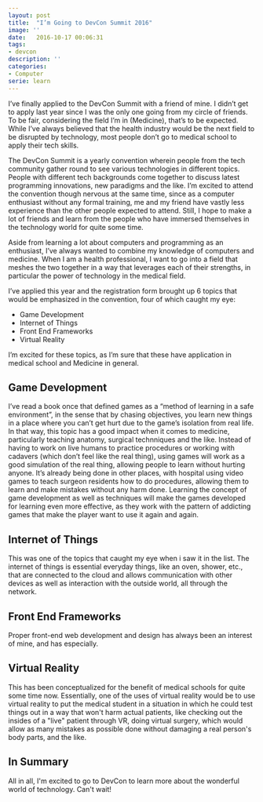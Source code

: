 ```yaml
---
layout: post
title:  "I’m Going to DevCon Summit 2016"
image: ''
date:   2016-10-17 00:06:31
tags:
- devcon
description: ''
categories:
- Computer
serie: learn
---
```


I’ve finally applied to the DevCon Summit with a friend of mine. I didn’t get to apply last year since I was the only one going from my circle of friends. To be fair, considering the field I’m in (Medicine), that’s to be expected. While I’ve always believed that the health industry would be the next field to be disrupted by technology, most people don’t go to medical school to apply their tech skills.

The DevCon Summit is a yearly convention wherein people from the tech community gather round to see various technologies in different topics. People with different tech backgrounds come together to discuss latest programming innovations, new paradigms and the like. I’m excited to attend the convention though nervous at the same time, since as a computer enthusiast without any formal training, me and my friend have vastly less experience than the other people expected to attend. Still, I hope to make a lot of friends and learn from the people who have immersed themselves in the technology world for quite some time.

Aside from learning a lot about computers and programming as an enthusiast, I’ve always wanted to combine my knowledge of computers and medicine. When I am a health professional, I want to go into a field that meshes the two together in a way that leverages each of their strengths, in particular the power of technology in the medical field.

I’ve applied this year and the registration form brought up 6 topics that would be emphasized in the convention, four of which caught my eye:

-  Game Development
-  Internet of Things
-  Front End Frameworks
-  Virtual Reality

I’m excited for these topics, as I’m sure that these have application in medical school and Medicine in general.

## Game Development
I’ve read a book once that defined games as a “method of learning in a safe environment”, in the sense that by chasing objectives, you learn new things in a place where you can’t get hurt due to the game’s isolation from real life. In that way, this topic has a good impact when it comes to medicine, particularly teaching anatomy, surgical technniques and the like. Instead of having to work on live humans to practice procedures or working with cadavers (which don’t feel like the real thing), using games will work as a good simulation of the real thing, allowing people to learn without hurting anyone. It’s already being done in other places, with hospital using video games to teach surgeon residents how to do procedures, allowing them to learn and make mistakes without any harm done. Learning the concept of game development as well as techniques will make the games developed for learning even more effective, as they work with the pattern of addicting games that make the player  want to use it again and again.

## Internet of Things
This was one of the topics that caught my eye when i saw it in the list. The internet of things is essential everyday things, like an oven, shower, etc., that are connected to the cloud and allows communication with other devices as well as interaction with the outside world, all through the network.

## Front End Frameworks
Proper front-end web development and design has always been an interest of mine, and has especially.

## Virtual Reality
This has been conceptualized for the benefit of medical schools for quite some time now. Essentially, one of the uses of virtual reality would be to use virtual reality to put the medical student in a situation in which he could test things out in a way that won't harm actual patients, like checking out the insides of a "live" patient through VR, doing virtual surgery, which would allow as many mistakes as possible done without damaging a real person's body parts, and the like.

## In Summary
All in all, I'm excited to go to DevCon to learn more about the wonderful world of technology. Can't wait!
